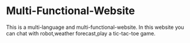 # Multi-Functional-Website
This is a multi-language and multi-functional-website. In this website you can chat with robot,weather forecast,play a tic-tac-toe game.

